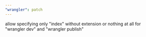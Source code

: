 ```yaml
---
"wrangler": patch
---
```


allow specifying only "index" without extension or nothing at all for "wrangler dev" and "wrangler publish"
